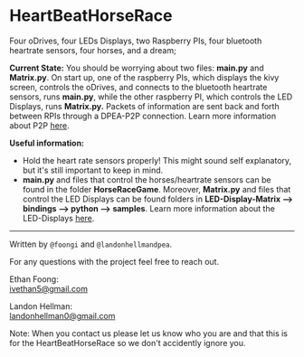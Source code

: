 # HeartBeatHorseRace
Four oDrives, four LEDs Displays, two Raspberry PIs, four bluetooth heartrate sensors, four horses, and a dream;

**Current State:** You should be worrying about two files: **main.py** and **Matrix.py**. On start up, one of the raspberry PIs, which displays the kivy screen, controls the oDrives, and connects to the bluetooth heartrate sensors, runs **main.py**, while the other raspberry PI, which controls the LED Displays, runs **Matrix.py.** Packets of information are sent back and forth between RPIs through a DPEA-P2P connection. Learn more information about P2P [here](https://github.com/dpengineering/dpea-p2p).

**Useful information:**
* Hold the heart rate sensors properly! This might sound self explanatory, but it's still important to keep in mind.
* **main.py** and files that control the horses/heartrate sensors can be found in the folder **HorseRaceGame**. Moreover, **Matrix.py** and files that control the LED Displays can be found folders in **LED-Display-Matrix --> bindings --> python --> samples**. Learn more information about the LED-Displays [here](https://github.com/dpengineering/LED-Display).
------------------------
Written by `@foongi` and `@landonhellmandpea`.

For any questions with the project feel free to reach out. 

Ethan Foong:  
ivethan5@gmail.com

Landon Hellman:  
landonhellman0@gmail.com

Note: When you contact us please let us know who you are and that this is for the HeartBeatHorseRace so we don't accidently ignore you.
